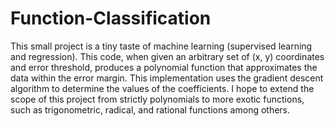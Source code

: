# Function-Classification
This small project is a tiny taste of machine learning (supervised learning and regression). This code, when given an arbitrary set of (x, y) 
coordinates and error threshold, produces a polynomial function that approximates the data within the error margin. This implementation uses
the gradient descent algorithm to determine the values of the coefficients. I hope to extend the scope of this project from strictly polynomials
to more exotic functions, such as trigonometric, radical, and rational functions among others.
